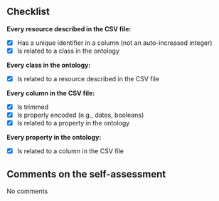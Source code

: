 ## Checklist

**Every resource described in the CSV file:**
- [X] Has a unique identifier in a column (not an auto-increased integer)
- [X] Is related to a class in the ontology

**Every class in the ontology:**
- [X] Is related to a resource described in the CSV file

**Every column in the CSV file:**
- [X] Is trimmed
- [X] Is properly encoded (e.g., dates, booleans)
- [X] Is related to a property in the ontology

**Every property in the ontology:**
- [X] Is related to a column in the CSV file

## Comments on the self-assessment
No comments
